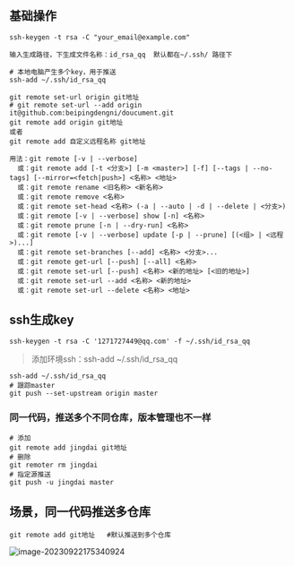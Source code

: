 

## 基础操作

```
ssh-keygen -t rsa -C "your_email@example.com"

输入生成路径，下生成文件名称：id_rsa_qq  默认都在~/.ssh/ 路径下

# 本地电脑产生多个key，用于推送
ssh-add ~/.ssh/id_rsa_qq

git remote set-url origin git地址
# git remote set-url --add origin it@github.com:beipingdengni/doucument.git
git remote add origin git地址
或者
git remote add 自定义远程名称 git地址

用法：git remote [-v | --verbose]
  或：git remote add [-t <分支>] [-m <master>] [-f] [--tags | --no-tags] [--mirror=<fetch|push>] <名称> <地址>
  或：git remote rename <旧名称> <新名称>
  或：git remote remove <名称>
  或：git remote set-head <名称> (-a | --auto | -d | --delete | <分支>)
  或：git remote [-v | --verbose] show [-n] <名称>
  或：git remote prune [-n | --dry-run] <名称>
  或：git remote [-v | --verbose] update [-p | --prune] [(<组> | <远程>)...]
  或：git remote set-branches [--add] <名称> <分支>...
  或：git remote get-url [--push] [--all] <名称>
  或：git remote set-url [--push] <名称> <新的地址> [<旧的地址>]
  或：git remote set-url --add <名称> <新的地址>
  或：git remote set-url --delete <名称> <地址>
```

## ssh生成key

```
ssh-keygen -t rsa -C '1271727449@qq.com' -f ~/.ssh/id_rsa_qq
```

>  添加环境ssh：ssh-add ~/.ssh/id_rsa_qq

```
ssh-add ~/.ssh/id_rsa_qq
# 跟踪master
git push --set-upstream origin master
```

### 同一代码，推送多个不同仓库，版本管理也不一样

```
# 添加
git remote add jingdai git地址
# 删除
git remoter rm jingdai
# 指定源推送
git push -u jingdai master
```

## 场景，同一代码推送多仓库

```
git remote add git地址   #默认推送到多个仓库 
```



![image-20230922175340924](/Users/tianbeiping1/Documents/study/doucument/liunx/imgs/git-cmd/image-20230922175340924.png)